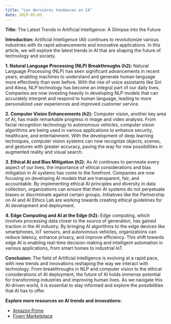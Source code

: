 ```yaml
---
title: "Les dernières tendances en IA"
date: 2025-05-03
---
```


**Title:**
The Latest Trends in Artificial Intelligence: A Glimpse into the Future

**Introduction:**
Artificial Intelligence (AI) continues to revolutionize various industries with its rapid advancements and innovative applications. In this article, we will explore the latest trends in AI that are shaping the future of technology and society.

**1. Natural Language Processing (NLP) Breakthroughs (h2):**
Natural Language Processing (NLP) has seen significant advancements in recent years, enabling machines to understand and generate human language more effectively than ever before. With the rise of voice assistants like Siri and Alexa, NLP technology has become an integral part of our daily lives. Companies are now investing heavily in developing NLP models that can accurately interpret and respond to human language, leading to more personalized user experiences and improved customer service.

**2. Computer Vision Enhancements (h2):**
Computer vision, another key area of AI, has made remarkable progress in image and video analysis. From facial recognition technology to autonomous vehicles, computer vision algorithms are being used in various applications to enhance security, healthcare, and entertainment. With the development of deep learning techniques, computer vision systems can now recognize objects, scenes, and gestures with greater accuracy, paving the way for new possibilities in augmented reality and visual search.

**3. Ethical AI and Bias Mitigation (h2):**
As AI continues to permeate every aspect of our lives, the importance of ethical considerations and bias mitigation in AI systems has come to the forefront. Companies are now focusing on developing AI models that are transparent, fair, and accountable. By implementing ethical AI principles and diversity in data collection, organizations can ensure that their AI systems do not perpetuate biases or discriminate against certain groups. Initiatives like the Partnership on AI and AI Ethics Lab are working towards creating ethical guidelines for AI development and deployment.

**4. Edge Computing and AI at the Edge (h2):**
Edge computing, which involves processing data closer to the source of generation, has gained traction in the AI industry. By bringing AI algorithms to the edge devices like smartphones, IoT sensors, and autonomous vehicles, organizations can reduce latency, enhance privacy, and improve efficiency. This shift towards edge AI is enabling real-time decision-making and intelligent automation in various applications, from smart homes to industrial IoT.

**Conclusion:**
The field of Artificial Intelligence is evolving at a rapid pace, with new trends and innovations reshaping the way we interact with technology. From breakthroughs in NLP and computer vision to the ethical considerations of AI deployment, the future of AI holds immense potential for transforming industries and improving human lives. As we navigate this AI-driven world, it is essential to stay informed and explore the possibilities that AI has to offer.

**Explore more resources on AI trends and innovations:**
- [Amazon Prime](https://www.amazon.fr/amazonprime?_encoding=UTF8&primeCampaignId=prime_assoc_ft&tag=zenzen0d-21France)
- [Fiverr Marketplace](https://go.fiverr.com/visit/?bta=1071918&brand=fiverrmarketplace)
